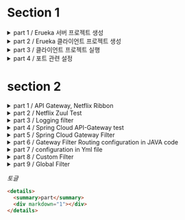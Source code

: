 # Section 1

<details>
<summary>part 1 / Erueka 서버 프로젝트 생성</summary>
<div markdown="1">

## Created erueka server project

`@EnableEurekaServer`
선언된 어플리케이션을 Eureka 서버로 설정할 때 사용  
해당 어노테이션을 사용하면, 해당 애플리케이션은 Eureka 서버로서 동작한다.
Eureka 서버는 다른 마이크로서비스 인스턴스의 등록과 디스커버리를 관리를 한다.

```yaml
eureka:
  client:
    register-with-eureka: false # or true
    fetch-registry: false # or true
```

`register-with-eureka`
일반적으로 Eureka 서버 자체를 설정할 때 사용을 한다.  
Eureka 서버는 다른 마이크로서비스 인스턴스를 관리하고 등록하기 때문에 지금 프로젝트는 서버 자체가 다시 자기 자신에게 등록될 필요가 없기에 `false`로 설정

`fetch-registry`
Eureka 서버를 설정할 때 주로 사용됩니다.  
Eureka 서버는 자신이 등록된 인스턴스 정보를 가지고 있어야 하며, 다른 서버로부터 정보를 가져올 필요가 없기 때문에 `false`로 설정을 함

## 실행 화면

![](https://i.postimg.cc/KjVShF6G/2024-07-23-18-24-55.png)

---

</div>
</details>

<details>
<summary>part 2 / Erueka 클라이언트 프로젝트 생성</summary>
<div markdown="1">

## Created eureka client project

[user-service 프로젝트 생성](https://github.com/jae9380/user-service)  
해당 프로젝트는 Eureka 서버에 등록 할 클라이언트 프로젝트이기 때문에 part 1 에 yml설정 부분에서 Eureka 설정 값을 false 👉true 변경하여 작성  
그리고 url추가를 위해서 작성

```yaml
service-url:
  defaultZone: http://127.0.0.1:8761/eureka
```

클라이언트 프로젝트 부분에 `@EnableDiscoveryClient` 추가

이후 서버 프로젝트와 클라이언트 프로젝트를 실행하여 서버에 접속을 하면

![](https://i.postimg.cc/sfWyWHZt/2024-07-23-19-17-20.png)

위와 같이 서버에 클라이언트가 추가된 덧을 확인할 수 있다.

---

</div>
</details>

<details>
<summary>part 3 /  클라이언트 프로젝트 실행 </summary>
<div markdown="1">

## Porject testing

클라이언트 프로젝트 3개 실행시키기
포트번호를 각 1, 2, 3으로 설정
(3번의 경우, 터미널에서 아래 명령어 입력)

```cmd
mvn spring-boot:run -Dspring-boot.run.jvmArguments='-Dserver.port=9003'
```

![](https://ifh.cc/g/NzsrA9.jpg)
클라이언트 3개가 잡혀있는 것을 확인할 수 있다.

추가적으로 하나 더 실행을 하겠다.

이번에는 바탕화면에서 터미널을 이용을 한다.
`cd` 명령어를 입력하여 프로적트가 있는 위치로 이동 후

```cmd
java -jar -Dserver.port=9004 ./target/user-service-0.0.1-SNAPSHOT.jar
```

</div>
</details>

<details>
<summary>part 4 / 포트 관련 설정</summary>
<div markdown="1">

## YML file configuration for setting the port number of the client project

기존의 클라이언트의 `application.yml`파일에서 서버 포트를 지정을 했을 때
해당 프로젝트를 중복 실행을 위해서 직접 포트를 다른 값으로 지정을 하였다.
하지만 이러한 방법은 효율적이지 못 하다.

그래서 포트의 값을

```yaml
server:
  port: 0

eureka:
  instance:
    instance-id: ${spring.cloud.client.hostname}:${spring.application.instance_id:${random.value}}
```

변경하여 포트 번호를 랜덤으로 지정하는 방법으로 수정

![](https://i.postimg.cc/cLxndydV/2024-07-26-132353.png)
![](https://i.postimg.cc/N0L2r69D/2024-07-26-133542.png)
![](https://i.postimg.cc/g05Xyx3W/2024-07-26-133603.png)

[URL of the commit for the client project](https://github.com/jae9380/user-service/commit/e8ce0d8fb1ef0df3f89339ce1dab67ff9453e14d)

</div>
</details>

# section 2

<details>
<summary>part 1 / API Gateway, Netflix Ribbon </summary>
<div markdown="1">

## Role of API Gateway Service

해당 서비스는 사용자가 정의한 라우팅 설정에 따라서 각각의 엔트포인트로 클라이언트를 대신하여 요청하고 응당을 받으며 다시 클라이언트한테 전달해주는 프록시 역활을 하게된다.

시스템 내부 구조는 숨기고 외부의 요청에 대하여 적절한 형태로 응답을 하도록 한다는 장점이 있다.

![](https://i.postimg.cc/26m9zyQx/APIGateway2.png)

마이크로 서비스가 3가지 있다고 가정을 하자.

기존에는 모바일나 웹이거나 클라이언트 측에서 마이크로 서비스의 주소를 직접 이용해서 파리미터를 전달하고 요청하는 것으로 볼 수 있다. 여기서 하나의 서비스가 추가되거나, 기존 서비스의 주서가 변경 되거나 등 일이 얼어났을 때 마이크로 서비스가 독립적으로 빌드와 배포가 된다. 그러면 문제는 클라이언트 사이드에서 발생한다.

클라이언트 사이드에서 직접적으로 엔트포인트를 이용해서 호출했을 경우에는 클라이언트 사이드에 있는 어플리케이션 또한 같이 수정, 배포를 해줘야 한다.

이렇게 단일 진입점을 갖고 있는 형태로의 개발이 필요하게 되었다.

![](https://i.postimg.cc/2yGspvgv/APIGateway.png)

위 처럼 서버에 Gateway역활을 수행을 할 진입점을 하나 두고 각각의 마이크로 서비스로 요청되는 모든 정보에 대하여 일괄적으로 처리할 수 있게 만들어 준다.

어떤 방식에 있어서 직접적으로 마이크로 서비스를 호출하지 않고, 클라이언트는 Gateway만을 상대하게 한다.

이러한 `API Gateway`를 이용하게 된다면

- 인증 및 권한 부여에 대한 단일 작업 가능
- 마이크로 서비스의 검색을 통합
- 응답할 수 있는 캐싱 정보를 저장
- 정책, 회로 차단기 및 Qos 다시 시도
- 속도 제한과 로드밸런싱
- 부하 분산
- 로깅, 추적, 상관관계
- 헤더, 쿼리문 문자열 및 청구 반환
- IP에 대하여 허용, 차단 목록 관리

## Netflix Ribbon

스프링 클라우드에서 마이크로 서비스간의 통신, 하나의 마이크로 서비스에서 다른 마이크로 서비스를 호출하기 위한 방법 중 대표적인 방법은 `Rest Template`와 `Feign Client`가 있다.

- Rest Template
  `Rest Template`은 전통적으로 하나의 웹 어플리케이션에서 다른 어플리케이션을 이용하기 위해서 사용한 방법이다.

```java
RestTemplate restTemplate = new RestTemplate();
restTemplate.getForObject(http://localhost:8080/",User.class,200);
```

- Feign Client
  스프링 클라우드에서는 `Feign Client`라는 API를 이용하여 호출이 가능하다.

```java
@FeignClient("stores")
public interface StoreClient {
  @RequestMapping(method = RequestMethod.GET, value="/stores")
  List<Store> getStores();
}
```

위 처럼 특정한 인터페이스를 생성을 하고, 웹으로 따로 호출하고 싶은 추가적인 마이크로 서비스의 이름을 등록을 한다.

직접적인 서버의 주소, 포트 번호 없이 마이크로 서비스의 이름을 갖고 호출할 수 있게된다.

이러한 방법으로 스프링 클라우드에서 마이크로 서비스 간의 호출을 담담했는데, 문제는 로드 발랜서를 하기 위해서 어디에 구축해서 작업을 할 것인가가 문제이다.
초기 스프링 클라우드에서는 이러한 로드 발랜서의 역확을 담당하는 별도의 서비스 프로젝트를 위해 Ribbon이라는 서비스를 제공하기 시작했다.

> Ribbon : Client side Load Balancer

그런데 리본이라는 방식은 최근 `functional API` 또는 `React JAVA`라고 하는 방식과는 호환이 많이 안되는 방식 즉, 비동기가 처리가 잘 되지 않는 방식이기 때문에 최근에 이러한 방식을 사용하지 않는다.

그리고 `Health Check`라고 해서 해당하는 서비스가 정삭적인 동작을 하는지 확인할 수 있다.

마이크로 서비스 4가지가 있다고 했을 때, 클라이언트와 서비스 사이에 `API Gateway`를 중간에 두고 동작을 해야하는데 이러한 구조가 아닌 클라이언트 내부에 `Ribbon`이라는 서비스를 구축하여 사용을 하기 시작했다. (Client Side에 위치하고 있다.)

![](https://i.postimg.cc/9f7Cmx0H/img.png)

클라이언트 프로그램 내부에서 이동하고자 하는 마이크로 서비스의 주소 값을 직접 관리를 하는 구조다.

Client Side Load Balancer 장점으로는 IP하고, 포트 번호를 명시하는 방식이 아닌 그냥 단순히 서비스의 이름만 갖고 호출이 가능하다는 장점이 있다.

## Netflix Zuul

`Netflix Zuul`은 방금 전 확인했던 Gateway을 담당해주는 제품이다.

![](https://i.postimg.cc/WzfHJvYW/Zuul.jpg)

</div>
</details>

<details>
  <summary>part 2 / Netflix Zuul Test</summary>
  <div markdown="1"></div>

간단한 내용을 담고있는 두 가지의 서비스를 만들어 Zull이라는 Gateway에서 두 가지의 사용자의 요청이 왔을 때, 각 서비스로 잘 분산되는지 확인을 할 것이다.

[Zuul](https://github.com/jae9380/MSA-SpringCloud/tree/main/zuul-service)
[서비스 1](https://github.com/jae9380/MSA-SpringCloud/tree/main/first-service)
[서비스 2](https://github.com/jae9380/MSA-SpringCloud/tree/main/second-service)

일단 각 서비스는 각 포트에 맞는 url로 접속을 하면 간단한 문구가 출력이 되는 서비스로 구성
![](https://i.postimg.cc/MGngpjPj/2024-07-31-15-49-11.png)

다음으로 Zuul 프로젝트 생성

해당 프로젝트 메인 파일에 `@EnableZuulProxy`어노테이션 설정  
(해당 어노테이션을 설정을 하면 Zuul 프록시 서버로서의 동작을 가능하게 한다.)

![](https://i.postimg.cc/8zPqxYL4/2024-07-31-15-56-07.png)
위 처럼 yml파일에 연결할 서비스의 이름과 해당 서비스의 path, url을 설정을 하고 줄 서비스로 각 서비스로 접근을 해보자

![](https://i.postimg.cc/FKkn4Xzy/2024-07-31-15-59-18.png)  
그러면 이 처럼 문구가 잘 나타난다.

이렇게 간단한 예제를 사용하여 API Gateway 라우팅 기능을 확인했다.

</details>

<details>
  <summary>part 3 / Logging filter</summary>
  <div markdown="1"></div>

Zull fliter를 사용하기 위해서 추상클래스 ZullFiler를 상속 받고 추상 메소드를 정의하여 요청될 때 로그를 남기게 할 것이다.
![](https://i.postimg.cc/tC2X1W5r/2024-07-31-16-20-22.png)

그러면 각 메소드는 어떤 기능을 하고 어떻게 설정하는지에 대하여 알아보겠다.

- boolean shouldFilter()  
  해당 메소드는 필터의 실행 여부를 결정하는 메소드이다.

- Object run()  
  필터의 주요한 로직을 구성하는 메소드이다.  
  주로 요청을 변경하거나, 로그를 남기거나, 응답을 조작할 때 사용을 한다.

- String filterType()  
  필터의 타입을 지정한다. 필터가 어떤 타입을 갖는냐에 따라 언제 실행될지 결정한다.

  필터 타입의 예제

  - pre : 라우팅 전에 실행
  - routing : 실제 라우팅을 수행할 때 실행
  - post : 라우팅 후에 실행
  - error : 오류가 발생했을 때 실행

- int filterOrder()  
  여러개의 필터가 존재할 경우, 필터의 실행 순서를 지정한다.

</details>

<details>
  <summary>part 4 / Spring Cloud API-Gateway test</summary>
  <div markdown="1"></div>

기존에는 Tomcat이라는 서버가 작동되었을 것이다. 하지만 이번에는 Netty서버가 동작을 한다.  
 Zuul에서는 동기 방식인 Tomcat 서버를 사용을 했지만, Spring Cloud API-Gateway를 사용하면 비동기 방식인 Netty가 작동을 한다.

![](https://i.postimg.cc/jdDQDQ6c/2024-07-31-16-50-50.png)

</details>

<details>
  <summary>part 5 / Spring Cloud Gateway Filter</summary>
  <div markdown="1"></div>
  Gateway에서의 Filter는 어떻게 동작이 되는지 확인하겠다.

![](https://i.postimg.cc/DwkFWh4z/Filter.png)

클라이언트가 Gateway에게 요청을 전달하면, Gateway에서 어떤 서비스로 이동을 할 것인가 판단을 하고 이동을 한다.

</details>

<details>
  <summary>part 6 / Gateway Filter Routing configuration in JAVA code</summary>
  <div markdown="1"></div>

apigateway-service파일 내 yml파일에서 cloud 관련 설정을 주석 처리 후 자바 파일 내부에서 이를 설정을 할 것이다.

![](https://i.postimg.cc/0NvDVyZ3/2024-08-01-20-32-47.png)

위코드에서 `r.path` 부분의 값의 요청이 들어오면 `uri`부분으로 이동을 한다.  
그리고 필터 부분에서 요청과, 응답으로 두 가지로 등록을 할 수 있다.  
헤더 부분에 어떠한 값을 저장할려고 하면 `K-V`형태로 저장을 하면 된다.

( 위 코드에서 `.addRequestHeader`가 중복되어 있는데 아래의 코드를 `.addResponseHeader`로 수정)

![](https://i.postimg.cc/VLSq6Td7/2024-08-01-20-32-06.png)

이제 출력이 잘 되는지 확인을 하면
![](https://i.postimg.cc/8zZfmmJF/2024-08-01-20-39-37.png)
![](https://i.postimg.cc/7LcCpPNw/2024-08-01-20-43-53.png)
Request Header와 Response Header가 잘 나타난다.

</details>

<details>
  <summary>part 7 / configuration in Yml file</summary>
  <div markdown="1"></div>

저번 단계에서 자바 코드로 작성한 내용을 다시 yml파일에서 설정을 하기 위해서 기존에 작성한 JAVA코드는 주석처리 후, yml파일에서 주석을 해제를 한다.  
그리고 추가적인 Fliter를 설정하기 위해서
전 단게에서 작성한 Fliter 클래스에 내용 주석 처리 그리고 yml 내용 주석 해제 후

```yaml
filters:
  - AddRequestHeader = first-request, first-request-header2
  - AddResponseHeader = first-response, first-response-header2
```

추가 작성을 하고 Postman으로 테스트를 하면  
![](https://i.postimg.cc/6qS0RWf3/2024-08-02-16-31-03.png)
header값이 잘 나타나는 것을 확인 가능하다.

</details>

<details>
  <summary>part 8 / Custom Filter </summary>
  <div markdown="1"></div>

![](https://i.postimg.cc/Z5xhPnC0/2024-08-02-17-05-56.png)

`AbstractGatewayFilterFactory`를 상속을 받은 후 메소드를 재정의 하여
간단하게 로그를 출력하는 필터를 설정하였다.

이후 yml파일로 가서 기존의 작성한 필터 내용을 제거를 하고

```ymal
-filters
  -CustomFilter
```

이 처럼 커스텀 필터를 적용하고 실행을 해보면

```
... : Custom PRE filter : Request ID -> 0832b3a0-3
... : Custom POST filter : Response code -> 200 OK

```

이 처럼 콘솔 부분에 의도한 방향대로 문구가 잘 출력 되는 것을 확인 가능하다.

</details>

<details>
  <summary>part 9 / Global Filter </summary>
  <div markdown="1"></div>
  필요한 필터가 있을 경우 CustomFilter처럼 정의를 하면 되는데, 공통적인 필터가 필요할 경우 매번 작성하는 것이 아닌 GlobalFilter를 지정하여 한번에 적용 시킬 수 있다.

작성은 CustomFilter와 유사하게 작성, 그리고 설정은 yaml 파일로 돌아와서 `default-filters`로 설정

```yaml
cloud:
gateway:
  default-filters:
    - name: GlobalFilter
      args:
        baseMessage: Spring Cloud Gateway Global Filter
        preLogger: true
        postLogger: true
```

</details>

_토글_

```html
<details>
  <summary>part</summary>
  <div markdown="1"></div>
</details>
```
